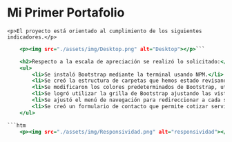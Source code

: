  
 <h1>Mi Primer Portafolio</h1>

    <p>El proyecto está orientado al cumplimiento de los siguientes indicadores.</p>

```htm
    <p><img src="./assets/img/Desktop.png" alt="Desktop"></p>```

    <h2>Respecto a la escala de apreciación se realizó lo solicitado:</h2>
    <ul>
        <li>Se instaló Bootstrap mediante la terminal usando NPM.</li>
        <li>Se creó la estructura de carpetas que hemos estado revisando en los últimos proyectos.</li>
        <li>Se modificaron los colores predeterminados de Bootstrap, utilizando colores que se obtuvieron de colorhunt.co.</li>
        <li>Se logró utilizar la grilla de Bootstrap ajustando las vistas de acuerdo con lo solicitado.</li>
        <li>Se ajustó el menú de navegación para redireccionar a cada sección dentro de la página.</li>
        <li>Se creó un formulario de contacto que permite cotizar servicios. El formulario solicita como requerido los datos de contacto para poder enviar el mensaje.</li>
    </ul>

```htm
    <p><img src="./assets/img/Responsividad.png" alt="responsividad"></p>
```
